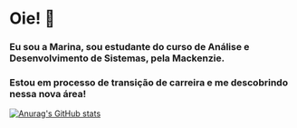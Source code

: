 # Oie! 👋

### Eu sou a Marina, sou estudante do curso de Análise e Desenvolvimento de Sistemas, pela Mackenzie.

### Estou em processo de transição de carreira e me descobrindo nessa nova área! 

[![Anurag's GitHub stats](https://github-readme-stats.vercel.app/api?username=marinafreschi&show_icons=true&theme=dark)](https://github.com/anuraghazra/github-readme-stats)
